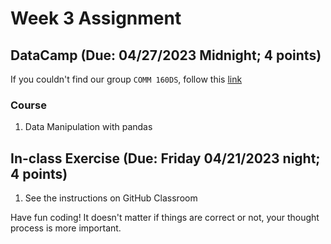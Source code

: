 # Week 3 Assignment 

## DataCamp (Due: 04/27/2023 Midnight; 4 points)

If you couldn't find our group `COMM 160DS`, follow this [link](https://support.datacamp.com/hc/en-us/articles/4409828327959-Navigating-DataCamp-Learn-Workspace-Certification-Groups)

### Course

1.  Data Manipulation with pandas

## In-class Exercise (Due: Friday 04/21/2023 night; 4 points)

1. See the instructions on GitHub Classroom

Have fun coding! It doesn't matter if things are correct or not, your thought process is more important.
